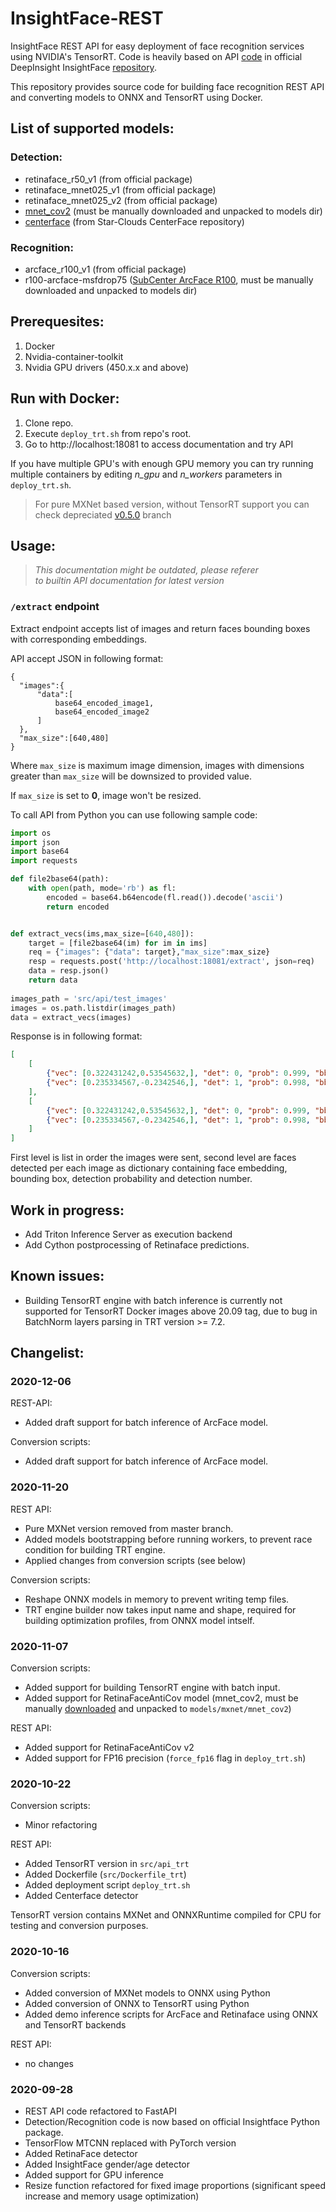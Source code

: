 # InsightFace-REST

InsightFace REST API for easy deployment of face recognition services using NVIDIA's TensorRT.
Code is heavily based on API [code](https://github.com/deepinsight/insightface/tree/master/python-package)
in official DeepInsight InsightFace [repository](https://github.com/deepinsight/insightface). 

This repository provides source code for building face recognition REST API
and converting models to ONNX and TensorRT using Docker.


## List of supported models:
### Detection:
  - retinaface_r50_v1 (from official package)
  - retinaface_mnet025_v1 (from official package)
  - retinaface_mnet025_v2 (from official package)
  - [mnet_cov2](https://github.com/deepinsight/insightface/tree/master/detection/RetinaFaceAntiCov) (must be manually downloaded and unpacked to models dir)
  - [centerface](https://github.com/Star-Clouds/CenterFace) (from Star-Clouds CenterFace repository)


### Recognition:
  - arcface_r100_v1 (from official package)
  - r100-arcface-msfdrop75 ([SubCenter ArcFace R100](https://github.com/deepinsight/insightface/tree/master/recognition/SubCenter-ArcFace), must be manually downloaded and unpacked to models dir)


## Prerequesites:

1. Docker
2. Nvidia-container-toolkit
3. Nvidia GPU drivers (450.x.x and above)


## Run with Docker:

1. Clone repo.
2. Execute `deploy_trt.sh` from repo's root.
3. Go to http://localhost:18081 to access documentation and try API

If you have multiple GPU's with enough GPU memory you can try running multiple containers by
editing *n_gpu* and *n_workers* parameters in `deploy_trt.sh`.

> For pure MXNet based version, without TensorRT support you can check
> depreciated [v0.5.0](https://github.com/SthPhoenix/InsightFace-REST/tree/v0.5.0)
> branch



## Usage:
> _This documentation might be outdated, please referer  
> to builtin API documentation for latest version_

### `/extract` endpoint


Extract endpoint accepts list of images and return faces bounding boxes with corresponding 
embeddings.

API accept JSON in following format:
```
{
  "images":{
      "data":[
          base64_encoded_image1,  
          base64_encoded_image2
      ]
  },
  "max_size":[640,480]
}
```

Where `max_size` is maximum image dimension, images with dimensions greater than `max_size`
will be downsized to provided value.

If `max_size` is set to **0**, image won't be resized.

To call API from Python you can use following sample code:

```python
import os
import json
import base64
import requests

def file2base64(path):
    with open(path, mode='rb') as fl:
        encoded = base64.b64encode(fl.read()).decode('ascii')
        return encoded


def extract_vecs(ims,max_size=[640,480]):
    target = [file2base64(im) for im in ims]
    req = {"images": {"data": target},"max_size":max_size}
    resp = requests.post('http://localhost:18081/extract', json=req)
    data = resp.json()
    return data
    
images_path = 'src/api/test_images'
images = os.path.listdir(images_path)
data = extract_vecs(images)

```
Response is in following format:

```json
[
    [
        {"vec": [0.322431242,0.53545632,], "det": 0, "prob": 0.999, "bbox": [100,100,200,200]},
        {"vec": [0.235334567,-0.2342546,], "det": 1, "prob": 0.998, "bbox": [200,200,300,300]},
    ],
    [
        {"vec": [0.322431242,0.53545632,], "det": 0, "prob": 0.999, "bbox": [100,100,200,200]},
        {"vec": [0.235334567,-0.2342546,], "det": 1, "prob": 0.998, "bbox": [200,200,300,300]},
    ]
]
```
First level is list in order the images were sent, second level are faces detected per each image as 
dictionary containing face embedding, bounding box, detection probability and detection number.  


## Work in progress:
- Add Triton Inference Server as execution backend
- Add Cython postprocessing of Retinaface predictions.


## Known issues:
- Building TensorRT engine with batch inference is currently not supported for
  TensorRT Docker images above 20.09 tag, due to bug in BatchNorm layers
  parsing in TRT version >= 7.2.

## Changelist:

### 2020-12-06

REST-API:
- Added draft support for batch inference of ArcFace model.

Conversion scripts:
- Added draft support for batch inference of ArcFace model.



### 2020-11-20

REST API:
- Pure MXNet version removed from master branch.
- Added models bootstrapping before running workers, to prevent race condition for building TRT engine.
- Applied changes from conversion scripts (see below)

Conversion scripts:
- Reshape ONNX models in memory to prevent writing temp files.
- TRT engine builder now takes input name and shape, required for building
  optimization profiles, from ONNX model intself.

### 2020-11-07

Conversion scripts:
- Added support for building TensorRT engine with batch input.
- Added support for RetinaFaceAntiCov model (mnet_cov2, must be manually
  [downloaded](https://github.com/deepinsight/insightface/tree/master/detection/RetinaFaceAntiCov)
  and unpacked to `models/mxnet/mnet_cov2`)

REST API:
- Added support for RetinaFaceAntiCov v2
- Added support for FP16 precision (`force_fp16` flag in `deploy_trt.sh`)

### 2020-10-22
Conversion scripts:
- Minor refactoring

REST API:
- Added TensorRT version in `src/api_trt`
- Added Dockerfile (`src/Dockerfile_trt`)
- Added deployment script `deploy_trt.sh`
- Added Centerface detector

TensorRT version contains MXNet and ONNXRuntime compiled for CPU
for testing and conversion purposes.

### 2020-10-16
Conversion scripts:
- Added conversion of MXNet models to ONNX using Python
- Added conversion of ONNX to TensorRT using Python
- Added demo inference scripts for ArcFace and Retinaface using ONNX
and TensorRT backends

REST API:
- no changes

### 2020-09-28
- REST API code refactored to FastAPI
- Detection/Recognition code is now based on official Insightface Python package.
- TensorFlow MTCNN replaced with PyTorch version
- Added RetinaFace detector
- Added InsightFace gender/age detector
- Added support for GPU inference
- Resize function refactored for fixed image proportions (significant speed increase and memory usage optimization)


